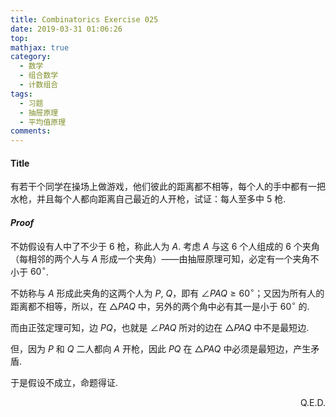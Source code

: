 ```yaml
---
title: Combinatorics Exercise 025
date: 2019-03-31 01:06:26
top:
mathjax: true
category:
  - 数学
  - 组合数学
  - 计数组合
tags:
  - 习题
  - 抽屉原理
  - 平均值原理
comments:
---
```


#### Title
有若干个同学在操场上做游戏，他们彼此的距离都不相等，每个人的手中都有一把水枪，并且每个人都向距离自己最近的人开枪，试证：每人至多中 $5$ 枪.

<!-- more -->
#### *Proof*
不妨假设有人中了不少于 $6$ 枪，称此人为 $A$. 考虑 $A$ 与这 $6$ 个人组成的 $6$ 个夹角（每相邻的两个人与 $A$ 形成一个夹角）——由抽屉原理可知，必定有一个夹角不小于 $60^{\circ}$.

不妨称与 $A$ 形成此夹角的这两个人为 $P$, $Q$，即有 $\angle PAQ \geq 60_{}^{\circ}$；又因为所有人的距离都不相等，所以，在 $\triangle PAQ$ 中，另外的两个角中必有其一是小于 $60_{}^{\circ}$ 的.

而由正弦定理可知，边 $PQ$，也就是 $\angle PAQ$ 所对的边在 $\triangle PAQ$ 中不是最短边.

但，因为 $P$ 和 $Q$ 二人都向 $A$ 开枪，因此 $PQ$ 在 $\triangle PAQ$ 中必须是最短边，产生矛盾.

于是假设不成立，命题得证.

<p align="right">Q.E.D.</p>


